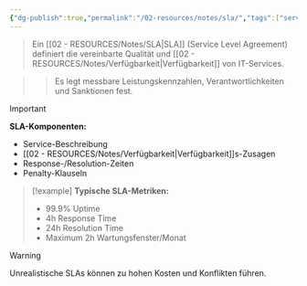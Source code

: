 ```yaml
---
{"dg-publish":true,"permalink":"/02-resources/notes/sla/","tags":["service-management/vereinbarungen","qualitaetsmanagement/standards"],"noteIcon":"","updated":"2025-09-16T23:41:26.842+02:00"}
---
```



>Ein [[02 - RESOURCES/Notes/SLA\|SLA]] (Service Level Agreement) definiert die vereinbarte Qualität und [[02 - RESOURCES/Notes/Verfügbarkeit\|Verfügbarkeit]] von IT-Services.

>>Es legt messbare Leistungskennzahlen, Verantwortlichkeiten und Sanktionen fest.

>[!important] 
>**SLA-Komponenten:**
>- Service-Beschreibung
>- [[02 - RESOURCES/Notes/Verfügbarkeit\|Verfügbarkeit]]s-Zusagen
>- Response-/Resolution-Zeiten
>- Penalty-Klauseln

>[!example] 
>**Typische SLA-Metriken:**
>- 99.9% Uptime
>- 4h Response Time  
>- 24h Resolution Time
>- Maximum 2h Wartungsfenster/Monat

>[!warning] 
>Unrealistische SLAs können zu hohen Kosten und Konflikten führen.